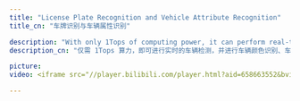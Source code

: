 ```yaml
---
title: "License Plate Recognition and Vehicle Attribute Recognition"
title_cn: "车牌识别与车辆属性识别"

description: "With only 1Tops of computing power, it can perform real-time vehicle detection, vehicle color recognition, vehicle logo recognition, and license plate recognition, which can be used in parking lots, highways, smart cities, and other scenarios."
description_cn: "仅需 1Tops 算力，即可进行实时的车辆检测，并进行车辆颜色识别、车辆品牌识别，车牌识别，可以用在停车场、高速公路、智慧城市等场景。"

picture: 
video: <iframe src="//player.bilibili.com/player.html?aid=658663552&bvid=BV1Fh4y127FJ&cid=1204241159&page=1" scrolling="no" border="0" frameborder="no" framespacing="0" allowfullscreen="true" align="center" height="350" width="100%"> </iframe>

---
```


